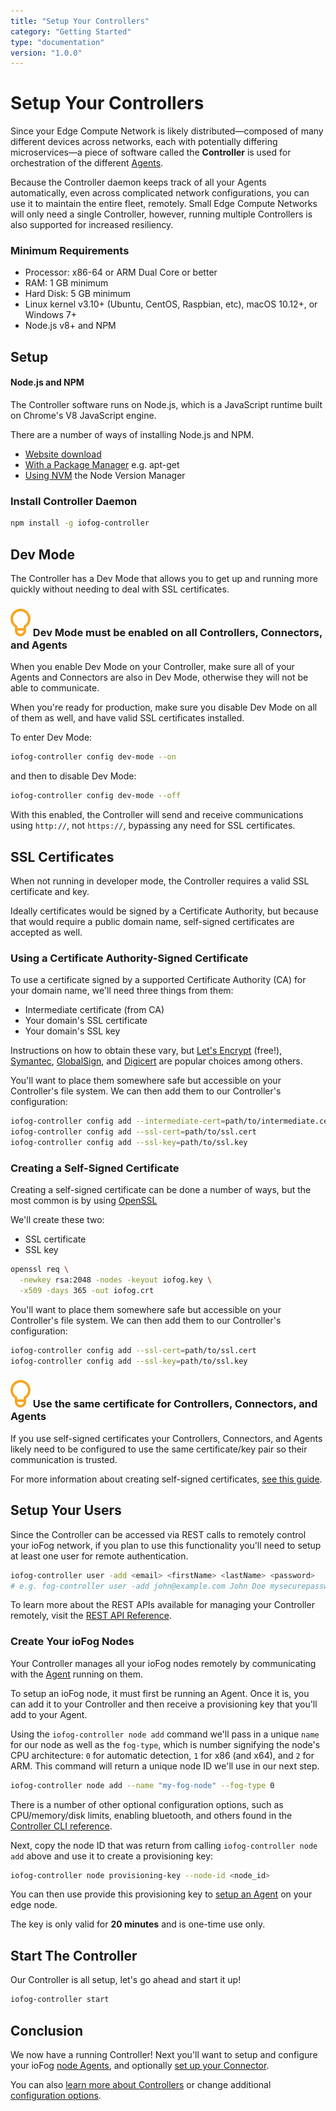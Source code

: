 ```yaml
---
title: "Setup Your Controllers"
category: "Getting Started"
type: "documentation"
version: "1.0.0"
---
```


# Setup Your Controllers
Since your Edge Compute Network is likely distributed—composed of many different devices across networks, each with potentially differing microservices—a piece of software called the **Controller** is used for orchestration of the different [Agents](agents-overview).

Because the Controller daemon keeps track of all your Agents automatically, even across complicated network configurations, you can use it to maintain the entire fleet, remotely. Small Edge Compute Networks will only need a single Controller, however, running multiple Controllers is also supported for increased resiliency.

### Minimum Requirements
  - Processor: x86-64 or ARM Dual Core or better
  - RAM: 1 GB minimum
  - Hard Disk: 5 GB minimum
  - Linux kernel v3.10+ (Ubuntu, CentOS, Raspbian, etc), macOS 10.12+, or Windows 7+
  - Node.js v8+ and NPM

## Setup
#### Node.js and NPM
The Controller software runs on Node.js, which is a JavaScript runtime built on Chrome's V8 JavaScript engine.

There are a number of ways of installing Node.js and NPM.

  - [Website download](https://nodejs.org/en/download/)
  - [With a Package Manager](https://nodejs.org/en/download/package-manager/) e.g. apt-get
  - [Using NVM](https://github.com/creationix/nvm#install-script) the Node Version Manager

### Install Controller Daemon
```sh
npm install -g iofog-controller
```

## Dev Mode
The Controller has a Dev Mode that allows you to get up and running more quickly without needing to deal with SSL certificates.

<aside class="notifications tip">
  <h3><img src="/images/icos/ico-tip.svg" alt=""> Dev Mode must be enabled on all Controllers, Connectors, and Agents</h3>
  <p>When you enable Dev Mode on your Controller, make sure all of your Agents and Connectors are also in Dev Mode, otherwise they will not be able to communicate.</p>
  <p>When you're ready for production, make sure you disable Dev Mode on all of them as well, and have valid SSL certificates installed.</p>
</aside>

To enter Dev Mode:

```sh
iofog-controller config dev-mode --on
```

and then to disable Dev Mode:

```sh
iofog-controller config dev-mode --off
```

With this enabled, the Controller will send and receive communications using `http://`, not `https://`, bypassing any need for SSL certificates.

## SSL Certificates
When not running in developer mode, the Controller requires a valid SSL certificate and key.

Ideally certificates would be signed by a Certificate Authority, but because that would require a public domain name, self-signed certificates are accepted as well.

### Using a Certificate Authority-Signed Certificate
To use a certificate signed by a supported Certificate Authority (CA) for your domain name, we'll need three things from them:

  - Intermediate certificate (from CA)
  - Your domain's SSL certificate
  - Your domain's SSL key

Instructions on how to obtain these vary, but [Let's Encrypt](https://letsencrypt.org/) (free!), [Symantec](https://www.websecurity.symantec.com/), [GlobalSign](https://www.globalsign.com/), and [Digicert](https://www.digicert.com/) are popular choices among others.

You'll want to place them somewhere safe but accessible on your Controller's file system. We can then add them to our Controller's configuration:

```sh
iofog-controller config add --intermediate-cert=path/to/intermediate.cert
iofog-controller config add --ssl-cert=path/to/ssl.cert
iofog-controller config add --ssl-key=path/to/ssl.key
```

### Creating a Self-Signed Certificate
Creating a self-signed certificate can be done a number of ways, but the most common is by using [OpenSSL](https://www.openssl.org/)

We'll create these two:

  - SSL certificate
  - SSL key

```sh
openssl req \
  -newkey rsa:2048 -nodes -keyout iofog.key \
  -x509 -days 365 -out iofog.crt
```

You'll want to place them somewhere safe but accessible on your Controller's file system. We can then add them to our Controller's configuration:

```sh
iofog-controller config add --ssl-cert=path/to/ssl.cert
iofog-controller config add --ssl-key=path/to/ssl.key
```

<aside class="notifications tip">
  <h3><img src="/images/icos/ico-tip.svg" alt=""> Use the same certificate for Controllers, Connectors, and Agents</h3>
  <p>If you use self-signed certificates your Controllers, Connectors, and Agents likely need to be configured to use the same certificate/key pair so their communication is trusted.</p>
</aside>

For more information about creating self-signed certificates, [see this guide](https://www.digitalocean.com/community/tutorials/openssl-essentials-working-with-ssl-certificates-private-keys-and-csrs).

## Setup Your Users
Since the Controller can be accessed via REST calls to remotely control your ioFog network, if you plan to use this functionality you'll need to setup at least one user for remote authentication.

```sh
iofog-controller user -add <email> <firstName> <lastName> <password>
# e.g. fog-controller user -add john@example.com John Doe mysecurepassword
```

To learn more about the REST APIs available for managing your Controller remotely, visit the [REST API Reference](rest-api-reference).

### Create Your ioFog Nodes
Your Controller manages all your ioFog nodes remotely by communicating with the [Agent](agents-overview) running on them.

To setup an ioFog node, it must first be running an Agent. Once it is, you can add it to your Controller and then receive a provisioning key that you'll add to your Agent.

Using the `iofog-controller node add` command we'll pass in a unique `name` for our node as well as the `fog-type`, which is number signifying the node's CPU architecture: `0` for automatic detection, `1` for x86 (and x64), and `2` for ARM. This command will return a unique node ID we'll use in our next step.

```sh
iofog-controller node add --name "my-fog-node" --fog-type 0
```

There is a number of other optional configuration options, such as CPU/memory/disk limits, enabling bluetooth, and others found in the [Controller CLI reference](controllers-cli-usage).

Next, copy the node ID that was return from calling `iofog-controller node add` above and use it to create a provisioning key:

```sh
iofog-controller node provisioning-key --node-id <node_id>
```

You can then use provide this provisioning key to [setup an Agent](setup-your-agents) on your edge node.

The key is only valid for **20 minutes** and is one-time use only.

## Start The Controller
Our Controller is all setup, let's go ahead and start it up!

```sh
iofog-controller start
```

## Conclusion
We now have a running Controller! Next you'll want to setup and configure your ioFog [node Agents](setup-your-agents), and optionally [set up your Connector](setup-your-connectors).

You can also [learn more about Controllers](controller-overview) or change additional [configuration options](controllers-cli-usage).
